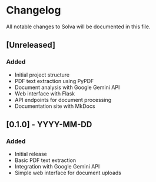 # Changelog

All notable changes to Solva will be documented in this file.

## [Unreleased]

### Added
- Initial project structure
- PDF text extraction using PyPDF
- Document analysis with Google Gemini API
- Web interface with Flask
- API endpoints for document processing
- Documentation site with MkDocs

## [0.1.0] - YYYY-MM-DD

### Added
- Initial release
- Basic PDF text extraction
- Integration with Google Gemini API
- Simple web interface for document uploads